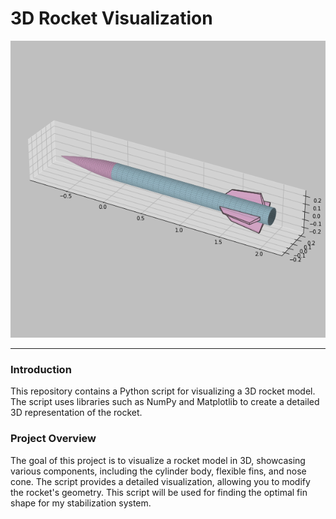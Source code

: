 # 3D Rocket Visualization

![Rocket](image.png)

---

### Introduction

This repository contains a Python script for visualizing a 3D rocket model. The script uses libraries such as NumPy and Matplotlib to create a detailed 3D representation of the rocket.

### Project Overview

The goal of this project is to visualize a rocket model in 3D, showcasing various components, including the cylinder body, flexible fins, and nose cone. The script provides a detailed visualization, allowing you to modify the rocket's geometry.
This script will be used for finding the optimal fin shape for my stabilization system. 
